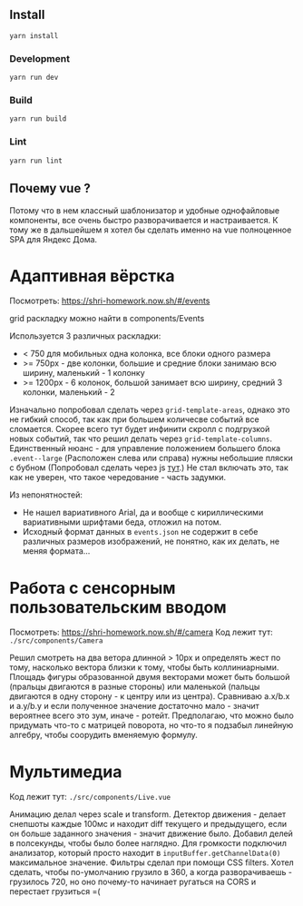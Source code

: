 ## Install
```
yarn install
```

### Development
```
yarn run dev
```

### Build
```
yarn run build
```

### Lint
```
yarn run lint
```

## Почему vue ?
Потому что в нем классный шаблонизатор и удобные однофайловые компоненты, все очень быстро разворачивается и настраивается. К тому же в дальшейшем я хотел бы сделать именно на vue полноценное SPA для Яндекс Дома.

# Адаптивная вёрстка
Посмотреть:  https://shri-homework.now.sh/#/events

grid раскладку можно найти в components/Events

Используется 3 различных раскладки: 
+ < 750 для мобильных одна колонка, все блоки одного размера
+ \>= 750px - две колонки, большие и средние блоки занимаю всю ширину, маленький - 1 колонку
+ \>= 1200px - 6 колонок, большой занимает всю ширину, средний 3 колонки, маленький - 2

Изначально попробовал сделать через `grid-template-areas`, однако это не гибкий способ, так как при большем количесве событий все сломается. Скорее всего тут будет инфинити скролл с подгрузкой новых событий, так что решил делать через `grid-template-columns`. Единственный нюанс - для управление положением большего блока `.event--large` (Расположен слева или справа) нужны небольшие пляски с бубном (Попробовал сделать через js [тут](https://codepen.io/deadrime/pen/Xxmozp).)
Не стал включать это, так как не уверен, что такое чередование - часть задумки.

Из непонятностей:
+ Не нашел вариативного Arial, да и вообще с кириллическими вариативными шрифтами беда, отложил на потом.
+ Исходный формат данных в `events.json` не содержит в себе различных размеров изображений, не понятно, как их делать, не меняя формата...

# Работа с сенсорным пользовательским вводом

Посмотреть: https://shri-homework.now.sh/#/camera
Код лежит тут: `./src/components/Camera`

Решил смотреть на два ветора длинной > 10px и определять жест по тому, насколько вектора близки к тому, чтобы быть коллиниарными. Площадь фигуры образованной двумя векторами может быть большой (пральцы двигаются в разные стороны) или маленькой (пальцы двигаются в одну сторону - к центру или из центра). Сравниваю a.x/b.x и a.y/b.y и если полученное значение достаточно мало - значит вероятнее всего это зум, иначе - ротейт. 
Предполагаю, что можно было придумать что-то с матрицей поворота, но что-то я подзабыл линейную алгебру, чтобы соорудить вменяемую формулу.


# Мультимедиа

Код лежит тут: `./src/components/Live.vue`

Анимацию делал через scale и transform.
Детектор движения - делает снепшоты каждые 100мс и находит diff текущего и предыдущего, если он больше заданного значения - значит движение было. Добавил делей в полсекунды, чтобы было более наглядно.
Для громкости подключил анализатор, который просто находит в `inputBuffer.getChannelData(0)` максимальное значение.
Фильтры сделал при помощи CSS filters.
Хотел сделать, чтобы по-умолчанию грузило в 360, а когда разворачиваешь - грузилось 720, но оно почему-то начинает ругаться на CORS и перестает грузиться =(